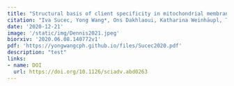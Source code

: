 ```yaml
---
title: "Structural basis of client specificity in mitochondrial membrane-protein chaperones"
citation: "Iva Sucec, Yong Wang*, Ons Dakhlaoui, Katharina Weinhäupl, Tobias Jores, Doriane Costa, Audrey Hessel, Martha Brennich, Doron Rapaport, Kresten Lindorff-Larsen, Beate Bersch*, Paul Schanda*. Science Advances, 6, 51, eabd0263."
date: '2020-12-21'
image: '/static/img/Dennis2021.jpeg'
biorxiv: '2020.06.08.140772v1'
pdf: 'https://yongwangcph.github.io/files/Sucec2020.pdf'
description: "test"
links:
- name: DOI
  url: https://doi.org/10.1126/sciadv.abd0263
---
```






